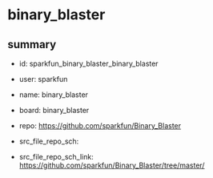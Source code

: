 # binary_blaster
 
## summary 
* id: sparkfun_binary_blaster_binary_blaster
* user: sparkfun
* name: binary_blaster
* board: binary_blaster
* repo: https://github.com/sparkfun/Binary_Blaster



* src_file_repo_sch: 
* src_file_repo_sch_link: https://github.com/sparkfun/Binary_Blaster/tree/master/






